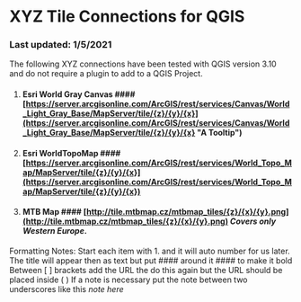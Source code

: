 # XYZ Tile Connections for QGIS
### Last updated: 1/5/2021

The following XYZ connections have been tested with QGIS version 3.10 and do not require a plugin to add to a QGIS Project.

1. #### Esri World Gray Canvas #### [https://server.arcgisonline.com/ArcGIS/rest/services/Canvas/World_Light_Gray_Base/MapServer/tile/{z}/{y}/{x}](https://server.arcgisonline.com/ArcGIS/rest/services/Canvas/World_Light_Gray_Base/MapServer/tile/{z}/{y}/{x} "A Tooltip")
1. #### Esri WorldTopoMap #### [https://server.arcgisonline.com/ArcGIS/rest/services/World_Topo_Map/MapServer/tile/{z}/{y}/{x}](https://server.arcgisonline.com/ArcGIS/rest/services/World_Topo_Map/MapServer/tile/{z}/{y}/{x})
1. #### MTB Map #### [http://tile.mtbmap.cz/mtbmap_tiles/{z}/{x}/{y}.png](http://tile.mtbmap.cz/mtbmap_tiles/{z}/{x}/{y}.png) _Covers only Western Europe_.

Formatting Notes:
Start each item with 1. and it will auto number for us later. 
The title will appear then as text but put #### around it #### to make it bold
Between [ ] brackets add the URL the do this again but the URL should be placed inside ( )
If a note is necessary put the note between two underscores like this  _note here_

